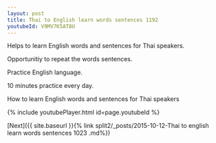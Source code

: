 ```yaml
---
layout: post
title: Thai to English learn words sentences 1192 
youtubeId: V9MV7K5AT8U
---
```

 
 
Helps to learn English words and sentences for Thai speakers.

Opportunitiy to repeat the words sentences. 

Practice English language. 
 
10 minutes practice every day. 
 
How to learn English words and sentences for Thai speakers 
 
{% include youtubePlayer.html id=page.youtubeId %}
 
 
[Next]({{ site.baseurl }}{% link  split2/_posts/2015-10-12-Thai to english learn words sentences 1023 .md%})
 
